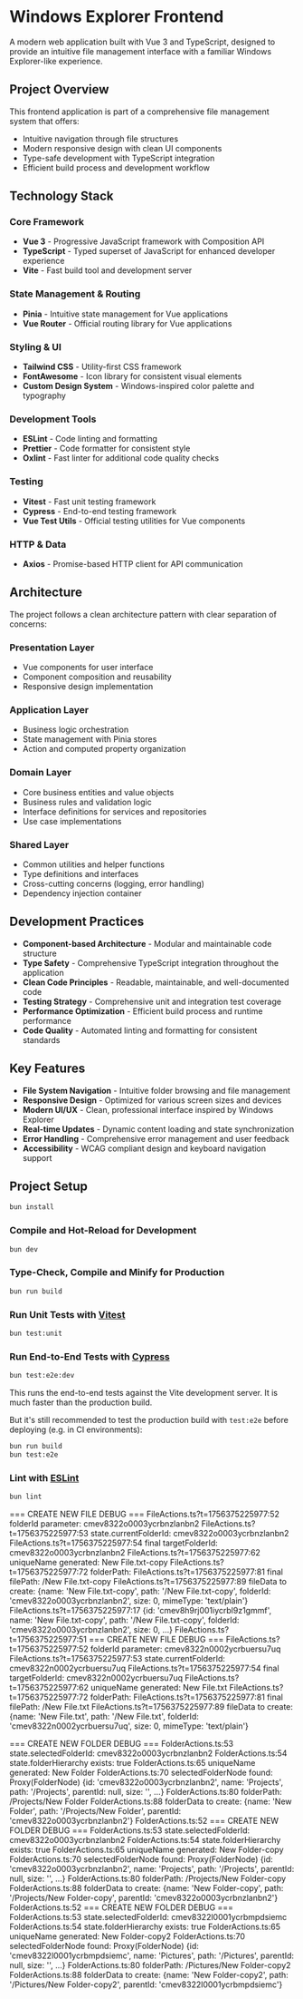 # Windows Explorer Frontend

A modern web application built with Vue 3 and TypeScript, designed to provide an intuitive file management interface with a familiar Windows Explorer-like experience.

## Project Overview

This frontend application is part of a comprehensive file management system that offers:

- Intuitive navigation through file structures
- Modern responsive design with clean UI components
- Type-safe development with TypeScript integration
- Efficient build process and development workflow

## Technology Stack

### Core Framework

- **Vue 3** - Progressive JavaScript framework with Composition API
- **TypeScript** - Typed superset of JavaScript for enhanced developer experience
- **Vite** - Fast build tool and development server

### State Management & Routing

- **Pinia** - Intuitive state management for Vue applications
- **Vue Router** - Official routing library for Vue applications

### Styling & UI

- **Tailwind CSS** - Utility-first CSS framework
- **FontAwesome** - Icon library for consistent visual elements
- **Custom Design System** - Windows-inspired color palette and typography

### Development Tools

- **ESLint** - Code linting and formatting
- **Prettier** - Code formatter for consistent style
- **Oxlint** - Fast linter for additional code quality checks

### Testing

- **Vitest** - Fast unit testing framework
- **Cypress** - End-to-end testing framework
- **Vue Test Utils** - Official testing utilities for Vue components

### HTTP & Data

- **Axios** - Promise-based HTTP client for API communication

## Architecture

The project follows a clean architecture pattern with clear separation of concerns:

### Presentation Layer

- Vue components for user interface
- Component composition and reusability
- Responsive design implementation

### Application Layer

- Business logic orchestration
- State management with Pinia stores
- Action and computed property organization

### Domain Layer

- Core business entities and value objects
- Business rules and validation logic
- Interface definitions for services and repositories
- Use case implementations

### Shared Layer

- Common utilities and helper functions
- Type definitions and interfaces
- Cross-cutting concerns (logging, error handling)
- Dependency injection container

## Development Practices

- **Component-based Architecture** - Modular and maintainable code structure
- **Type Safety** - Comprehensive TypeScript integration throughout the application
- **Clean Code Principles** - Readable, maintainable, and well-documented code
- **Testing Strategy** - Comprehensive unit and integration test coverage
- **Performance Optimization** - Efficient build process and runtime performance
- **Code Quality** - Automated linting and formatting for consistent standards

## Key Features

- **File System Navigation** - Intuitive folder browsing and file management
- **Responsive Design** - Optimized for various screen sizes and devices
- **Modern UI/UX** - Clean, professional interface inspired by Windows Explorer
- **Real-time Updates** - Dynamic content loading and state synchronization
- **Error Handling** - Comprehensive error management and user feedback
- **Accessibility** - WCAG compliant design and keyboard navigation support

## Project Setup

```sh
bun install
```

### Compile and Hot-Reload for Development

```sh
bun dev
```

### Type-Check, Compile and Minify for Production

```sh
bun run build
```

### Run Unit Tests with [Vitest](https://vitest.dev/)

```sh
bun test:unit
```

### Run End-to-End Tests with [Cypress](https://www.cypress.io/)

```sh
bun test:e2e:dev
```

This runs the end-to-end tests against the Vite development server.
It is much faster than the production build.

But it's still recommended to test the production build with `test:e2e` before deploying (e.g. in CI environments):

```sh
bun run build
bun test:e2e
```

### Lint with [ESLint](https://eslint.org/)

```sh
bun lint
```
=== CREATE NEW FILE DEBUG ===
FileActions.ts?t=1756375225977:52 folderId parameter: cmev8322o0003ycrbnzlanbn2
FileActions.ts?t=1756375225977:53 state.currentFolderId: cmev8322o0003ycrbnzlanbn2
FileActions.ts?t=1756375225977:54 final targetFolderId: cmev8322o0003ycrbnzlanbn2
FileActions.ts?t=1756375225977:62 uniqueName generated: New File.txt-copy
FileActions.ts?t=1756375225977:72 folderPath: 
FileActions.ts?t=1756375225977:81 final filePath: /New File.txt-copy
FileActions.ts?t=1756375225977:89 fileData to create: {name: 'New File.txt-copy', path: '/New File.txt-copy', folderId: 'cmev8322o0003ycrbnzlanbn2', size: 0, mimeType: 'text/plain'}
FileActions.ts?t=1756375225977:17 {id: 'cmev8h9rj001iycrbl9z1gmmf', name: 'New File.txt-copy', path: '/New File.txt-copy', folderId: 'cmev8322o0003ycrbnzlanbn2', size: 0, …}
FileActions.ts?t=1756375225977:51 === CREATE NEW FILE DEBUG ===
FileActions.ts?t=1756375225977:52 folderId parameter: cmev8322n0002ycrbuersu7uq
FileActions.ts?t=1756375225977:53 state.currentFolderId: cmev8322n0002ycrbuersu7uq
FileActions.ts?t=1756375225977:54 final targetFolderId: cmev8322n0002ycrbuersu7uq
FileActions.ts?t=1756375225977:62 uniqueName generated: New File.txt
FileActions.ts?t=1756375225977:72 folderPath: 
FileActions.ts?t=1756375225977:81 final filePath: /New File.txt
FileActions.ts?t=1756375225977:89 fileData to create: {name: 'New File.txt', path: '/New File.txt', folderId: 'cmev8322n0002ycrbuersu7uq', size: 0, mimeType: 'text/plain'}

=== CREATE NEW FOLDER DEBUG ===
FolderActions.ts:53 state.selectedFolderId: cmev8322o0003ycrbnzlanbn2
FolderActions.ts:54 state.folderHierarchy exists: true
FolderActions.ts:65 uniqueName generated: New Folder
FolderActions.ts:70 selectedFolderNode found: Proxy(FolderNode) {id: 'cmev8322o0003ycrbnzlanbn2', name: 'Projects', path: '/Projects', parentId: null, size: '', …}
FolderActions.ts:80 folderPath: /Projects/New Folder
FolderActions.ts:88 folderData to create: {name: 'New Folder', path: '/Projects/New Folder', parentId: 'cmev8322o0003ycrbnzlanbn2'}
FolderActions.ts:52 === CREATE NEW FOLDER DEBUG ===
FolderActions.ts:53 state.selectedFolderId: cmev8322o0003ycrbnzlanbn2
FolderActions.ts:54 state.folderHierarchy exists: true
FolderActions.ts:65 uniqueName generated: New Folder-copy
FolderActions.ts:70 selectedFolderNode found: Proxy(FolderNode) {id: 'cmev8322o0003ycrbnzlanbn2', name: 'Projects', path: '/Projects', parentId: null, size: '', …}
FolderActions.ts:80 folderPath: /Projects/New Folder-copy
FolderActions.ts:88 folderData to create: {name: 'New Folder-copy', path: '/Projects/New Folder-copy', parentId: 'cmev8322o0003ycrbnzlanbn2'}
FolderActions.ts:52 === CREATE NEW FOLDER DEBUG ===
FolderActions.ts:53 state.selectedFolderId: cmev8322l0001ycrbmpdsiemc
FolderActions.ts:54 state.folderHierarchy exists: true
FolderActions.ts:65 uniqueName generated: New Folder-copy2
FolderActions.ts:70 selectedFolderNode found: Proxy(FolderNode) {id: 'cmev8322l0001ycrbmpdsiemc', name: 'Pictures', path: '/Pictures', parentId: null, size: '', …}
FolderActions.ts:80 folderPath: /Pictures/New Folder-copy2
FolderActions.ts:88 folderData to create: {name: 'New Folder-copy2', path: '/Pictures/New Folder-copy2', parentId: 'cmev8322l0001ycrbmpdsiemc'}